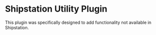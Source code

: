 # Shipstation Utility Plugin

This plugin was specifically designed to add functionality not available in Shipstation. 
